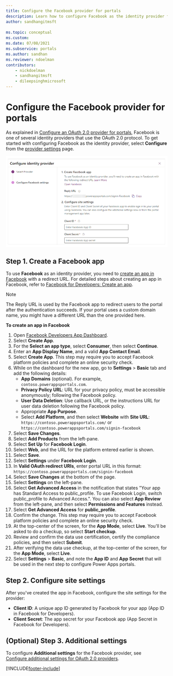 ```yaml
---
title: Configure the Facebook provider for portals
description: Learn how to configure Facebook as the identity provider for Power Apps portals.
author: sandhangitmsft

ms.topic: conceptual
ms.custom: 
ms.date: 07/08/2021
ms.subservice: portals
ms.author: sandhan
ms.reviewer: ndoelman
contributors:
    - nickdoelman
    - sandhangitmsft
    - dileepsinghmicrosoft
---
```


# Configure the Facebook provider for portals

As explained in [Configure an OAuth 2.0 provider for portals](configure-oauth2-provider.md), Facebook is one of several identity providers that use the OAuth 2.0 protocol. To get started with configuring Facebook as the identity provider, select **Configure** from the [provider settings](use-simplified-authentication-configuration.md#add-configure-or-delete-an-identity-provider) page.

![Configure the Facebook app.](media/use-simplified-authentication-configuration/configure-facebook.png "Configure the Facebook app")

## Step 1. Create a Facebook app

To use **Facebook** as an identity provider, you need to [create an app in Facebook](https://developers.facebook.com) with a redirect URL. For detailed steps about creating an app in Facebook, refer to [Facebook for Developers: Create an app](https://developers.facebook.com/docs/development/create-an-app).

> [!NOTE]
> The Reply URL is used by the Facebook app to redirect users to the portal after the authentication succeeds. If your portal uses a custom domain name, you might have a different URL than the one provided here.​

**To create an app in Facebook**

1. Open [Facebook Developers App Dashboard](https://developers.facebook.com/apps).
1. Select **Create App**.
1. For the **Select an app type**, select **Consumer**, then select **Continue**.
1. Enter an **App Display Name**, and a valid **App Contact Email**.
1. Select **Create App**. This step may require you to accept Facebook platform policies and complete an online security check.
1. While on the dashboard for the new app, go to **Settings** &gt; **Basic** tab and add the following details:
    - **App Domains** (optional). For example, `contoso.powerappsportals.com`.
    - **Privacy Policy URL**: URL for your privacy policy, must be accessible anonymously; following the Facebook policy.
    - **User Data Deletion**: Use callback URL, or the instructions URL for user data deletion following the Facebook policy.
    - Appropriate **App Purpose**.
    - Select **Add Platform**, and then select **Website** with **Site URL**: `https://contoso.powerappsportals.com/` or `https://contoso.powerappsportals.com/signin-facebook`
1. Select **Save Changes**.
1. Select **Add Products** from the left-pane.
1. Select **Set Up** for **Facebook Login**.
1. Select **Web**, and the URL for the platform entered earlier is shown.
1. Select **Save**.
1. Select **Settings** under **Facebook Login**.
1. In **Valid OAuth redirect URIs**, enter portal URL in this format: `https://contoso.powerappsportals.com/signin-facebook`
1. Select **Save Changes** at the bottom of the page.
1. Select **Settings** on the left-pane.
1. Select **Get Advanced Access** in the notification that states "Your app has Standard Access to public_profile. To use Facebook Login, switch public_profile to Advanced Access.". You can also select **App Review** from the left-pane, and then select **Permissions and Features** instead.
1. Select **Get Advanced Access** for **public_profile**.
1. Confirm the change. This step may require you to accept Facebook platform policies and complete an online security check.
1. At the top-center of the screen, for the **App Mode**, select **Live**. You'll be asked to do a checkup, so select **Start checkup**.
1. Review and confirm the data use certification, certify the compliance policies, and then select **Submit**.
1. After verifying the data use checkup, at the top-center of the screen, for the **App Mode**, select **Live**.
1. Select **Settings** > **Basic**, and note the **App ID** and **App Secret** that will be used in the next step to configure Power Apps portals.

## Step 2. Configure site settings

After you've created the app in Facebook, configure the site settings for the provider:

- **Client ID**: A unique app ID generated by Facebook for your app (App ID in Facebook for Developers).
- **Client Secret**:  The app secret for your Facebook app (App Secret in Facebook for Developers).​

## (Optional) Step 3. Additional settings

To configure **Additional settings** for the Facebook provider, see [Configure additional settings for OAuth 2.0 providers](configure-oauth2-settings.md).


[!INCLUDE[footer-include](../../../includes/footer-banner.md)]